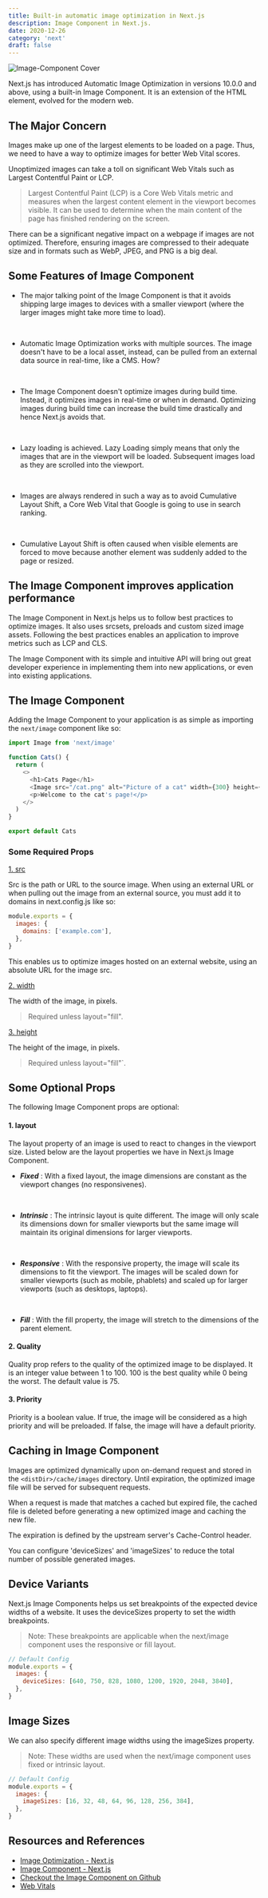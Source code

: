```yaml
---
title: Built-in automatic image optimization in Next.js
description: Image Component in Next.js.
date: 2020-12-26
category: 'next'
draft: false
---
```


![Image-Component Cover](./assets/image-component.png)

Next.js has introduced Automatic Image Optimization in versions 10.0.0 and above, using a built-in Image Component. It is an extension of the HTML <img> element, evolved for the modern web.

## The Major Concern

Images make up one of the largest elements to be loaded on a page. Thus, we need to have a way to optimize images for better Web Vital scores.

Unoptimized images can take a toll on significant Web Vitals such as Largest Contentful Paint or LCP.

> Largest Contentful Paint (LCP) is a Core Web Vitals metric and measures when the largest content element in the viewport becomes visible. It can be used to determine when the main content of the page has finished rendering on the screen.

There can be a significant negative impact on a webpage if images are not optimized. Therefore, ensuring images are compressed to their adequate size and in formats such as WebP, JPEG, and PNG is a big deal.

## Some Features of Image Component

- The major talking point of the Image Component is that it avoids shipping large images to devices with a smaller viewport (where the larger images might take more time to load).

<br>

- Automatic Image Optimization works with multiple sources. The image doesn't have to be a local asset, instead, can be pulled from an external data source in real-time, like a CMS. How?

<br>

- The Image Component doesn't optimize images during build time. Instead, it optimizes images in real-time or when in demand. Optimizing images during build time can increase the build time drastically and hence Next.js avoids that.

<br>

- Lazy loading is achieved. Lazy Loading simply means that only the images that are in the viewport will be loaded. Subsequent images load as they are scrolled into the viewport.

<br>

- Images are always rendered in such a way as to avoid Cumulative Layout Shift, a Core Web Vital that Google is going to use in search ranking.

<br>

- Cumulative Layout Shift is often caused when visible elements are forced to move because another element was suddenly added to the page or resized.

## The Image Component improves application performance

The Image Component in Next.js helps us to follow best practices to optimize images. It also uses srcsets, preloads and custom sized image assets. Following the best practices enables an application to improve metrics such as LCP and CLS.

The Image Component with its simple and intuitive API will bring out great developer experience in implementing them into new applications, or even into existing applications.

## The Image Component

Adding the Image Component to your application is as simple as importing the `next/image` component like so:

```javascript {1}
import Image from 'next/image'

function Cats() {
  return (
    <>
      <h1>Cats Page</h1>
      <Image src="/cat.png" alt="Picture of a cat" width={300} height={300} />
      <p>Welcome to the cat's page!</p>
    </>
  )
}

export default Cats
```

### Some Required Props

<u>1. src</u>

Src is the path or URL to the source image. When using an external URL or when pulling out the image from an external source, you must add it to domains in next.config.js like so:

```javascript
module.exports = {
  images: {
    domains: ['example.com'],
  },
}
```

This enables us to optimize images hosted on an external website, using an absolute URL for the image src.

<u>2. width</u>

The width of the image, in pixels.

> Required unless layout="fill".

<u>3. height</u>

The height of the image, in pixels.

> Required unless layout="fill"`.

## Some Optional Props

The following Image Component props are optional:

#### 1. layout

The layout property of an image is used to react to changes in the viewport size. Listed below are the layout properties we have in Next.js Image Component.

- **_Fixed_** : With a fixed layout, the image dimensions are constant as the viewport changes (no responsivenes).

<br>

- **_Intrinsic_** : The intrinsic layout is quite different. The image will only scale its dimensions down for smaller viewports but the same image will maintain its original dimensions for larger viewports.

<br>

- **_Responsive_** : With the responsive property, the image will scale its dimensions to fit the viewport. The images will be scaled down for smaller viewports (such as mobile, phablets) and scaled up for larger viewports (such as desktops, laptops).

<br>

- **_Fill_** : With the fill property, the image will stretch to the dimensions of the parent element.

#### 2. Quality

Quality prop refers to the quality of the optimized image to be displayed. It is an integer value between 1 to 100. 100 is the best quality while 0 being the worst. The default value is 75.

#### 3. Priority

Priority is a boolean value. If true, the image will be considered as a high priority and will be preloaded. If false, the image will have a default priority.

## Caching in Image Component

Images are optimized dynamically upon on-demand request and stored in the `<distDir>/cache/images` directory. Until expiration, the optimized image file will be served for subsequent requests.

When a request is made that matches a cached but expired file, the cached file is deleted before generating a new optimized image and caching the new file.

The expiration is defined by the upstream server's Cache-Control header.

You can configure 'deviceSizes' and 'imageSizes' to reduce the total number of possible generated images.

## Device Variants

Next.js Image Components helps us set breakpoints of the expected device widths of a website. It uses the deviceSizes property to set the width breakpoints.

> Note: These breakpoints are applicable when the next/image component uses the responsive or fill layout.

```javascript
// Default Config
module.exports = {
  images: {
    deviceSizes: [640, 750, 828, 1080, 1200, 1920, 2048, 3840],
  },
}
```

## Image Sizes

We can also specify different image widths using the imageSizes property.

> Note: These widths are used when the next/image component uses fixed or intrinsic layout.

```javascript
// Default Config
module.exports = {
  images: {
    imageSizes: [16, 32, 48, 64, 96, 128, 256, 384],
  },
}
```

## Resources and References

- [Image Optimization - Next.js](https://nextjs.org/docs/basic-features/image-optimization)
- [Image Component - Next.js](https://nextjs.org/docs/api-reference/next/image)
- [Checkout the Image Component on Github](https://github.com/vercel/next.js/tree/canary/examples/image-component)
- [Web Vitals](https://web.dev/optimize-lcp/)
